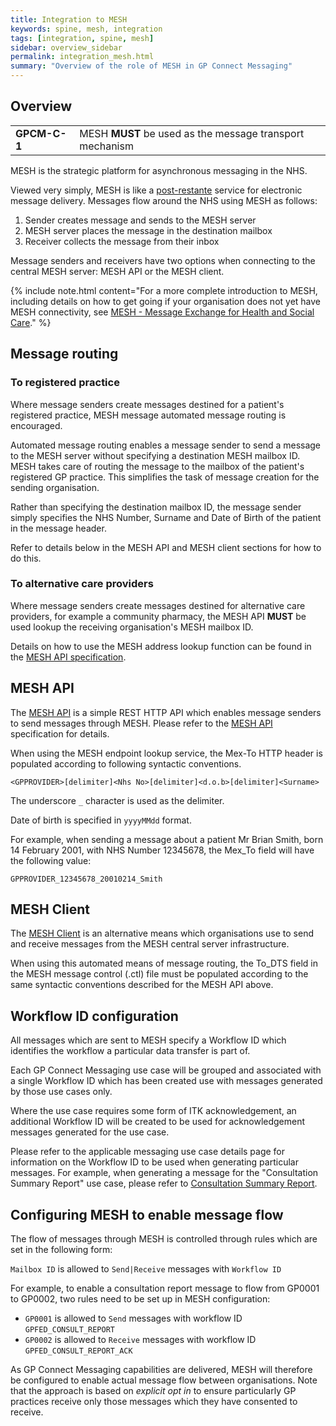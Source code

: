 ```yaml
---
title: Integration to MESH
keywords: spine, mesh, integration
tags: [integration, spine, mesh]
sidebar: overview_sidebar
permalink: integration_mesh.html
summary: "Overview of the role of MESH in GP Connect Messaging"
---
```


## Overview ##

<table class="requirement-box">
  <tr>
    <td><strong>GPCM-C-1</strong></td>
    <td>MESH <strong>MUST</strong> be used as the message transport mechanism</td>
  </tr>
</table>

MESH is the strategic platform for asynchronous messaging in the NHS.

Viewed very simply, MESH is like a [post-restante](https://en.wikipedia.org/wiki/Poste_restante) service for electronic message delivery. Messages flow around the NHS using MESH as follows:

1. Sender creates message and sends to the MESH server
2. MESH server places the message in the destination mailbox
3. Receiver collects the message from their inbox

Message senders and receivers have two options when connecting to the central MESH server: MESH API or the MESH client.

{% include note.html content="For a more complete introduction to MESH, including details on how to get going if your organisation does not yet have MESH connectivity, see [MESH - Message Exchange for Health and Social Care](https://digital.nhs.uk/services/message-exchange-for-social-care-and-health-mesh)." %} 


## Message routing ##

### To registered practice ###

Where message senders create messages destined for a patient's registered practice, MESH message automated message routing is encouraged.

Automated message routing enables a message sender to send a message to the MESH server without specifying a destination MESH mailbox ID. MESH takes care of routing the message to the mailbox of the patient's registered GP practice. This simplifies the task of message creation for the sending organisation.

Rather than specifying the destination mailbox ID, the message sender simply specifies the NHS Number, Surname and Date of Birth of the patient in the message header.

Refer to details below in the MESH API and MESH client sections for how to do this. 

### To alternative care providers ###

Where message senders create messages destined for alternative care providers, for example a community pharmacy, the MESH API **MUST** be used lookup the receiving organisation's MESH mailbox ID.

Details on how to use the MESH address lookup function can be found in the [MESH API specification](https://digital.nhs.uk/developer/api-catalogue/message-exchange-for-social-care-and-health-api#api-Endpoints-meshAddressLookup-0).

## MESH API ##

The [MESH API](https://digital.nhs.uk/developer/api-catalogue/message-exchange-for-social-care-and-health-api#api-description__overview) is a simple REST HTTP API which enables message senders to send messages through MESH. Please refer to the [MESH API](https://digital.nhs.uk/developer/api-catalogue/message-exchange-for-social-care-and-health-api#api-description__overview) specification for details.

When using the MESH endpoint lookup service, the Mex-To HTTP header is populated according to following syntactic conventions.

`<GPPROVIDER>[delimiter]<Nhs No>[delimiter]<d.o.b>[delimiter]<Surname>`

The underscore `_` character is used as the delimiter.

Date of birth is specified in `yyyyMMdd` format.

For example, when sending a message about a patient Mr Brian Smith, born 14 February 2001, with NHS Number 12345678, the Mex_To field will have the following value:

`GPPROVIDER_12345678_20010214_Smith`


## MESH Client ##

The [MESH Client](https://digital.nhs.uk/services/message-exchange-for-social-care-and-health-mesh/mesh-guidance-hub/client-user-guide#how-to-send-a-mesh-message) is an alternative means which organisations use to send and receive messages from the MESH central server infrastructure.

When using this automated means of message routing, the To_DTS field in the MESH message control (.ctl) file must be populated according to the same syntactic conventions described for the MESH API above.


## Workflow ID configuration ##

All messages which are sent to MESH specify a Workflow ID which identifies the workflow a particular data transfer is part of.

Each GP Connect Messaging use case will be grouped and associated with a single Workflow ID which has been created use with messages generated by those use cases only. 

Where the use case requires some form of ITK acknowledgement, an additional Workflow ID will be created to be used for acknowledgement messages generated for the use case.

Please refer to the applicable messaging use case details page for information on the Workflow ID to be used when generating particular messages. For example, when generating a message for the "Consultation Summary Report" use case, please refer to [Consultation Summary Report](senddocument_fedcon_mesh.html).

## Configuring MESH to enable message flow ##

The flow of messages through MESH is controlled through rules which are set in the following form:

`Mailbox ID` is allowed to `Send|Receive` messages with `Workflow ID`

For example, to enable a consultation report message to flow from GP0001 to GP0002, two rules need to be set up in MESH configuration:

- `GP0001` is allowed to `Send` messages with workflow ID `GPFED_CONSULT_REPORT`
- `GP0002` is allowed to `Receive` messages with workflow ID `GPFED_CONSULT_REPORT_ACK`

As GP Connect Messaging capabilities are delivered, MESH will therefore be configured to enable actual message flow between organisations. Note that the approach is based on *explicit opt in* to ensure particularly GP practices receive only those messages which they have consented to receive. 



